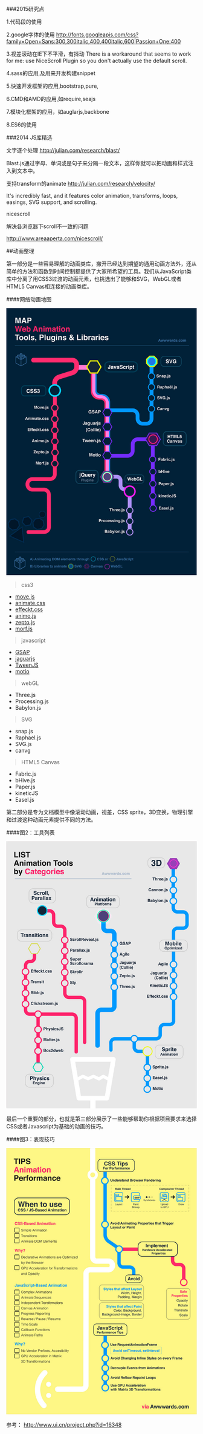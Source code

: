 ###2015研究点

1.代码段的使用

2.google字体的使用
http://fonts.googleapis.com/css?family=Open+Sans:300,300italic,400,400italic,600|Passion+One:400

3.视差滚动在IE下不平滑，有抖动
There is a workaround that seems to work for me: use NiceScroll Plugin so you don't actually use the default scroll.

4.sass的应用,及用来开发构建snippet

5.快速开发框架的应用,bootstrap,pure,

6.CMD和AMD的应用,如require,seajs

7.模块化框架的应用，如auglarjs,backbone

8.ES6的使用

###2014 JS库精选

文字逐个处理
http://julian.com/research/blast/

Blast.js通过字母、单词或是句子来分隔一段文本，这样你就可以把动画和样式注入到文本中。


支持transform的animate
http://julian.com/research/velocity/

It's incredibly fast, and it features color animation, transforms, loops, easings, SVG support, and scrolling.

nicescroll

解决各浏览器下scroll不一致的问题

http://www.areaaperta.com/nicescroll/



##动画整理

第一部分是一些容易理解的动画类库，撇开已经达到期望的通用动画方法外，还从简单的方法和函数到时间控制都提供了大家所希望的工具。我们从JavaScript类库中分离了用CSS3过渡的动画元素，也挑选出了能够和SVG，WebGL或者HTML5 Canvas相连接的动画类库。

####网络动画地图

![网络动画地图](https://github.com/qinliang760/qinliang760.github.com/blob/master/fe_jiagou/54611.jpg "网络动画地图")

>css3

- [move.js](http://visionmedia.github.io/move.js/)
- [animate.css](http://daneden.github.io/animate.css/)
- [effeckt.css](http://h5bp.github.io/Effeckt.css/)
- [animo.js](http://labs.bigroomstudios.com/libraries/animo-js)
- [zepto.js](http://zeptojs.com/)
- [morf.js](http://www.joelambert.co.uk/morf/)

>javascript

- [GSAP](http://www.greensock.com/gsap-js/)
- [jaguarjs](http://jaguarjs.com/)
- [TweenJS](http://www.createjs.com/TweenJS)
- [motio](http://darsa.in/motio/)

>webGL

- Three.js
- Processing.js
- Babylon.js

>SVG

- snap.js
- Raphael.js
- SVG.js
- canvg

>HTML5 Canvas

- Fabric.js
- bHive.js
- Paper.js
- kineticJS
- Easel.js

 第二部分是专为文档模型中像滚动动画，视差，CSS sprite，3D变换，物理引擎和过渡这种动画元素提供不同的方法。

####图2：工具列表

![图2：工具列表](https://github.com/qinliang760/qinliang760.github.com/blob/master/fe_jiagou/54612.jpg "图2：工具列表")

 最后一个重要的部分，也就是第三部分展示了一些能够帮助你根据项目要求来选择CSS或者Javascript为基础的动画的技巧。

####图3：表现技巧

![图3：表现技巧](https://github.com/qinliang760/qinliang760.github.com/blob/master/fe_jiagou/54613.jpg "图3：表现技巧")

 参考：
 http://www.ui.cn/project.php?id=16348

